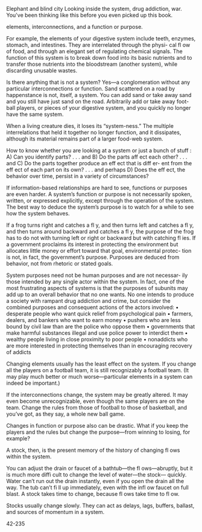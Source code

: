 Elephant and blind city
Looking inside the system, drug addiction, war.
You've been thinking like this before you even picked up this book.

elements, interconnections, and a function or purpose.

For example, the elements of your digestive system include teeth,
enzymes, stomach, and intestines. They are interrelated through the physi-
cal fl ow of food, and through an elegant set of regulating chemical signals.
The function of this system is to break down food into its basic nutrients
and to transfer those nutrients into the bloodstream (another system),
while discarding unusable wastes.

Is there anything that is not a system? Yes—a conglomeration without
any particular interconnections or function. Sand scattered on a road by
happenstance is not, itself, a system. You can add sand or take away sand
and you still have just sand on the road. Arbitrarily add or take away foot-
ball players, or pieces of your digestive system, and you quickly no longer
have the same system.

When a living creature dies, it loses its “system-ness.” The multiple
interrelations that held it together no longer function, and it dissipates,
although its material remains part of a larger food-web system.

How to know whether you are looking at a system or just a bunch
of stuff :
A) Can you identify parts? . . . and
B) Do the parts aff ect each other? . . . and
C) Do the parts together produce an eff ect that is diff er-
ent from the eff ect of each part on its own? . . . and
perhaps
D) Does the eff ect, the behavior over time, persist in a
variety of circumstances?

If information-based relationships are hard to see, functions or purposes
are even harder. A system’s function or purpose is not necessarily spoken,
written, or expressed explicitly, except through the operation of the system.
The best way to deduce the system’s purpose is to watch for a while to see
how the system behaves.

If a frog turns right and catches a fl y, and then turns left and catches a
fl y, and then turns around backward and catches a fl y, the purpose of the
frog has to do not with turning left or right or backward but with catching
fl ies. If a government proclaims its interest in protecting the environment
but allocates little money or effort toward that goal, environmental protec-
tion is not, in fact, the government’s purpose. Purposes are deduced from
behavior, not from rhetoric or stated goals.

System purposes need not be human purposes and are not necessar-
ily those intended by any single actor within the system. In fact, one of
the most frustrating aspects of systems is that the purposes of subunits
may add up to an overall behavior that no one wants. No one intends to
produce a society with rampant drug addiction and crime, but consider
the combined purposes and consequent actions of the actors involved:
• desperate people who want quick relief from psychological
pain
• farmers, dealers, and bankers who want to earn money
• pushers who are less bound by civil law than are the police
who oppose them
• governments that make harmful substances illegal and use
police power to interdict them
• wealthy people living in close proximity to poor people
• nonaddicts who are more interested in protecting themselves
than in encouraging recovery of addicts

Changing elements usually has the least effect on the system. If you change
all the players on a football team, it is still recognizably a football team. (It
may play much better or much worse—particular elements in a system
can indeed be important.)

If the interconnections change, the system may be greatly altered. It may
even become unrecognizable, even though the same players are on the team.
Change the rules from those of football to those of basketball, and you’ve got,
as they say, a whole new ball game.

Changes in function or purpose also can be drastic. What if you keep
the players and the rules but change the purpose—from winning to losing,
for example?

A stock, then, is the present memory of the history
of changing fl ows within the system.

You can adjust the drain or faucet of a bathtub—the fl ows—abruptly,
but it is much more diffi cult to change the level of water—the stock—
quickly. Water can’t run out the drain instantly, even if you open the drain
all the way. The tub can’t fi ll up immediately, even with the infl ow faucet on
full blast. A stock takes time to change, because fl ows take time to fl ow.

Stocks
usually change slowly. They can act as delays, lags, buffers, ballast, and
sources of momentum in a system.

42-235

